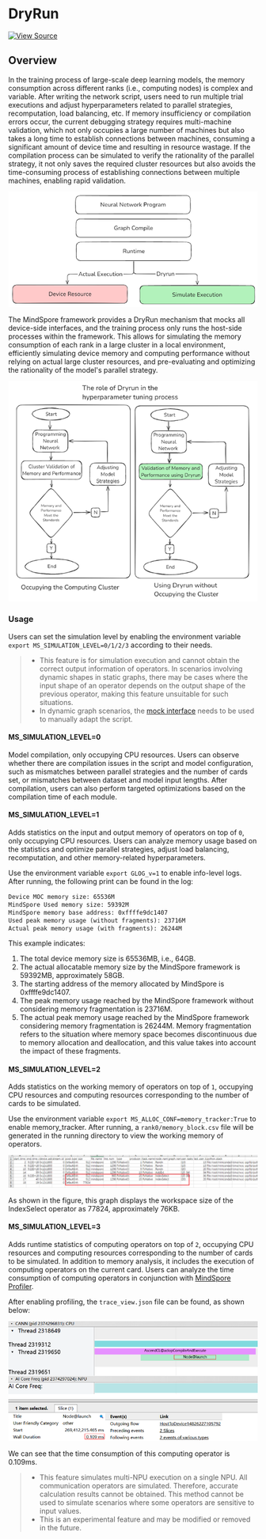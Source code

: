 # DryRun

[![View Source](https://mindspore-website.obs.cn-north-4.myhuaweicloud.com/website-images/r2.6.0rc1/resource/_static/logo_source_en.svg)](https://gitee.com/mindspore/docs/blob/r2.6.0rc1/tutorials/source_en/debug/dryrun.md)

## Overview

In the training process of large-scale deep learning models, the memory consumption across different ranks (i.e., computing nodes) is complex and variable. After writing the network script, users need to run multiple trial executions and adjust hyperparameters related to parallel strategies, recomputation, load balancing, etc. If memory insufficiency or compilation errors occur, the current debugging strategy requires multi-machine validation, which not only occupies a large number of machines but also takes a long time to establish connections between machines, consuming a significant amount of device time and resulting in resource wastage. If the compilation process can be simulated to verify the rationality of the parallel strategy, it not only saves the required cluster resources but also avoids the time-consuming process of establishing connections between multiple machines, enabling rapid validation.

![jit_level_dryrun](./images/jit_level_dryrun_en.png)

The MindSpore framework provides a DryRun mechanism that mocks all device-side interfaces, and the training process only runs the host-side processes within the framework. This allows for simulating the memory consumption of each rank in a large cluster in a local environment, efficiently simulating device memory and computing performance without relying on actual large cluster resources, and pre-evaluating and optimizing the rationality of the model's parallel strategy.

![dryrun](./images/dryrun_en.png)

### Usage

Users can set the simulation level by enabling the environment variable `export MS_SIMULATION_LEVEL=0/1/2/3` according to their needs.

> - This feature is for simulation execution and cannot obtain the correct output information of operators. In scenarios involving dynamic shapes in static graphs, there may be cases where the input shape of an operator depends on the output shape of the previous operator, making this feature unsuitable for such situations.
> - In dynamic graph scenarios, the [mock interface](https://www.mindspore.cn/docs/en/r2.6.0rc1/api_python/mindspore.utils.html#mindspore.utils.dryrun.mock) needs to be used to manually adapt the script.

#### MS_SIMULATION_LEVEL=0

Model compilation, only occupying CPU resources. Users can observe whether there are compilation issues in the script and model configuration, such as mismatches between parallel strategies and the number of cards set, or mismatches between dataset and model input lengths. After compilation, users can also perform targeted optimizations based on the compilation time of each module.

#### MS_SIMULATION_LEVEL=1

Adds statistics on the input and output memory of operators on top of `0`, only occupying CPU resources. Users can analyze memory usage based on the statistics and optimize parallel strategies, adjust load balancing, recomputation, and other memory-related hyperparameters.

Use the environment variable `export GLOG_v=1` to enable info-level logs. After running, the following print can be found in the log:

```text
Device MOC memory size: 65536M
MindSpore Used memory size: 59392M
MindSpore memory base address: 0xffffe9dc1407
Used peak memory usage (without fragments): 23716M
Actual peak memory usage (with fragments): 26244M
```

This example indicates:

1. The total device memory size is 65536MB, i.e., 64GB.
2. The actual allocatable memory size by the MindSpore framework is 59392MB, approximately 58GB.
3. The starting address of the memory allocated by MindSpore is 0xffffe9dc1407.
4. The peak memory usage reached by the MindSpore framework without considering memory fragmentation is 23716M.
5. The actual peak memory usage reached by the MindSpore framework considering memory fragmentation is 26244M. Memory fragmentation refers to the situation where memory space becomes discontinuous due to memory allocation and deallocation, and this value takes into account the impact of these fragments.

#### MS_SIMULATION_LEVEL=2

Adds statistics on the working memory of operators on top of `1`, occupying CPU resources and computing resources corresponding to the number of cards to be simulated.

Use the environment variable `export MS_ALLOC_CONF=memory_tracker:True` to enable memory_tracker. After running, a `rank0/memory_block.csv` file will be generated in the running directory to view the working memory of operators.

![mem_tracker](./images/mem_tracker.png)

As shown in the figure, this graph displays the workspace size of the IndexSelect operator as 77824, approximately 76KB.

#### MS_SIMULATION_LEVEL=3

Adds runtime statistics of computing operators on top of `2`, occupying CPU resources and computing resources corresponding to the number of cards to be simulated. In addition to memory analysis, it includes the execution of computing operators on the current card. Users can analyze the time consumption of computing operators in conjunction with [MindSpore Profiler](https://www.mindspore.cn/tutorials/en/r2.6.0rc1/debug/profiler.html).

After enabling profiling, the `trace_view.json` file can be found, as shown below:

![op_time_consuming](./images/op_time_consuming.png)

We can see that the time consumption of this computing operator is 0.109ms.

> - This feature simulates multi-NPU execution on a single NPU. All communication operators are simulated. Therefore, accurate calculation results cannot be obtained. This method cannot be used to simulate scenarios where some operators are sensitive to input values.
> - This is an experimental feature and may be modified or removed in the future.
